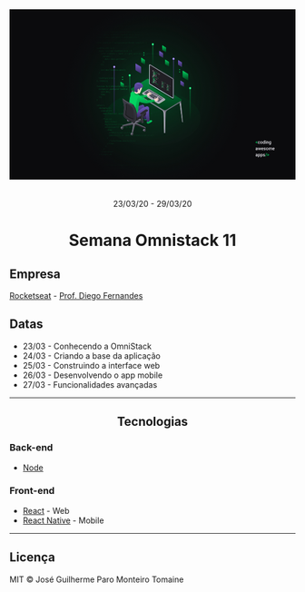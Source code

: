 <div align="center">
    <img src="wallpapers_omniStack_11/Wallpaper-OmniStack-11-1920x1080.jpg" alt="Wallpaper de um programador" height="300" width="auto">
</div>

<br>

<p align="center">
    23/03/20 - 29/03/20
<p>

<h1 align="center">
    Semana Omnistack 11
</h1>

## Empresa

[Rocketseat](https://rocketseat.com.br/) - [Prof. Diego Fernandes](https://www.linkedin.com/in/diego-schell-fernandes/)

## Datas

- 23/03 - Conhecendo a OmniStack
- 24/03 - Criando a base da aplicação
- 25/03 - Construindo a interface web
- 26/03 - Desenvolvendo o app mobile
- 27/03 - Funcionalidades avançadas

------

<h2 align="center">
    Tecnologias
</h2>

### Back-end

- [Node](https://nodejs.org/en/)

### Front-end

- [React](https://pt-br.reactjs.org/) - Web
- [React Native](https://reactnative.dev/) - Mobile

-----

## Licença

MIT © José Guilherme Paro Monteiro Tomaine
